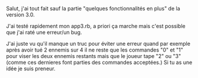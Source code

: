 

Salut, j'ai tout fait sauf la partie "quelques fonctionnalités en plus" de la version 3.0.

J'ai testé rapidement mon app3.rb, a priori ça marche mais c'est possible que j'ai raté une erreur/un bug. 

J'ai juste vu qu'il manque un truc pour éviter une erreur quand par exemple après avoir tué 2 ennemis sur 4 il ne reste que les commandes "0" et "1" pour viser les deux ennemis restants mais que le joueur tape "2" ou "3" (comme ces dernieres font parties des commandes acceptées.)
Si tu as une idée je suis preneur.
